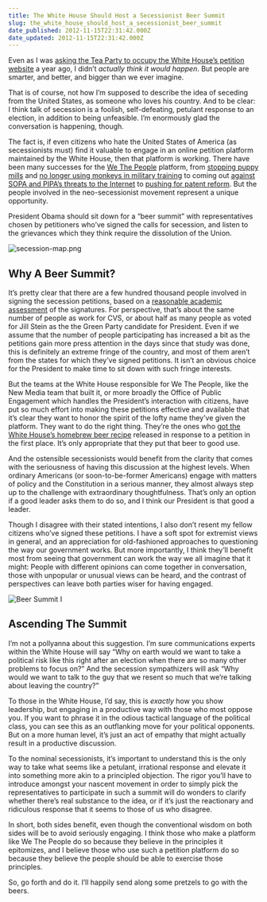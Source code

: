 ```yaml
---
title: The White House Should Host a Secessionist Beer Summit
slug: the_white_house_should_host_a_secessionist_beer_summit
date_published: 2012-11-15T22:31:42.000Z
date_updated: 2012-11-15T22:31:42.000Z
---
```


Even as I was [asking the Tea Party to occupy the White House’s petition website](/2011/11/09/how_the_99_and_the_tea_party_can_occupy_whitehousegov) a year ago, I didn’t *actually think it would happen*. But people are smarter, and better, and bigger than we ever imagine.

That is of course, not how I’m supposed to describe the idea of seceding from the United States, as someone who loves his country. And to be clear: I think talk of secession is a foolish, self-defeating, petulant response to an election, in addition to being unfeasible. I’m enormously glad the conversation is happening, though.

The fact is, if even citizens who hate the United States of America (as secessionists must) find it valuable to engage in an online petition platform maintained by the White House, then that platform is working. There have been many successes for the [We The People](https://petitions.whitehouse.gov/) platform, from [stopping puppy mills](https://petitions.whitehouse.gov/petition/crack-down-puppy-mills/B9W46NCH) and [no longer using monkeys in military training](https://petitions.whitehouse.gov/response/army-no-longer-using-monkeys-part-training-aberdeen-proving-ground) to coming out [against SOPA and PIPA’s threats to the Internet](https://petitions.whitehouse.gov/response/combating-online-piracy-while-protecting-open-and-innovative-internet) to [pushing for patent reform](https://petitions.whitehouse.gov/response/promoting-innovation-and-competitive-markets-through-quality-patents). But the people involved in the neo-secessionist movement represent a unique opportunity.

President Obama should sit down for a “beer summit” with representatives chosen by petitioners who’ve signed the calls for secession, and listen to the grievances which they think require the dissolution of the Union.

![secession-map.png](https://cdn.glitch.global/c4e475b2-a54e-47e0-973c-ed0bd1b46262/secession-map.png?v=1670799840699)

## Why A Beer Summit?

It’s pretty clear that there are a few hundred thousand people involved in signing the secession petitions, based on a [reasonable academic assessment](http://www.unc.edu/~ncaren/secessionists/) of the signatures. For perspective, that’s about the same number of people as work for CVS, or about half as many people as voted for Jill Stein as the the Green Party candidate for President. Even if we assume that the number of people participating has increased a bit as the petitions gain more press attention in the days since that study was done, this is definitely an extreme fringe of the country, and most of them aren’t from the states for which they’ve signed petitions. It isn’t an obvious choice for the President to make time to sit down with such fringe interests.

But the teams at the White House responsible for We The People, like the New Media team that built it, or more broadly the Office of Public Engagement which handles the President’s interaction with citizens, have put so much effort into making these petitions effective and available that it’s clear they want to honor the spirit of the lofty name they’ve given the platform. They want to do the right thing. They’re the ones who [got the White House’s homebrew beer recipe](https://petitions.whitehouse.gov/response/ale-chief-white-house-beer-recipe) released in response to a petition in the first place. It’s only appropriate that they put that beer to good use.

And the ostensible secessionists would benefit from the clarity that comes with the seriousness of having this discussion at the highest levels. When ordinary Americans (or soon-to-be-former Americans) engage with matters of policy and the Constitution in a serious manner, they almost always step up to the challenge with extraordinary thoughtfulness. That’s only an option if a good leader asks them to do so, and I think our President is that good a leader.

Though I disagree with their stated intentions, I also don’t resent my fellow citizens who’ve signed these petitions. I have a soft spot for extremist views in general, and an appreciation for old-fashioned approaches to questioning the way our government works. But more importantly, I think they’ll benefit most from seeing that government can work the way we all imagine that it might: People with different opinions can come together in conversation, those with unpopular or unusual views can be heard, and the contrast of perspectives can leave both parties wiser for having engaged.

![Beer Summit I](https://cdn.glitch.global/c4e475b2-a54e-47e0-973c-ed0bd1b46262/afterbeers_LJ-0110.jpg?v=1670799938878)

## Ascending The Summit

I’m not a pollyanna about this suggestion. I’m sure communications experts within the White House will say “Why on earth would we want to take a political risk like this right after an election when there are so many other problems to focus on?” And the secession sympathizers will ask “Why would we want to talk to the guy that we resent so much that we’re talking about leaving the country?”

To those in the White House, I’d say, this is *exactly* how you show leadership, but engaging in a productive way with those who most oppose you. If you want to phrase it in the odious tactical language of the political class, you can see this as an outflanking move for your political opponents. But on a more human level, it’s just an act of empathy that might actually result in a productive discussion.

To the nominal secessionists, it’s important to understand this is the only way to take what seems like a petulant, irrational response and elevate it into something more akin to a principled objection. The rigor you’ll have to introduce amongst your nascent movement in order to simply pick the representatives to participate in such a summit will do wonders to clarify whether there’s real substance to the idea, or if it’s just the reactionary and ridiculous response that it seems to those of us who disagree.

In short, both sides benefit, even though the conventional wisdom on both sides will be to avoid seriously engaging. I think those who make a platform like We The People do so because they believe in the principles it epitomizes, and I believe those who use such a petition platform do so because they believe the people should be able to exercise those principles.

So, go forth and do it. I’ll happily send along some pretzels to go with the beers.
